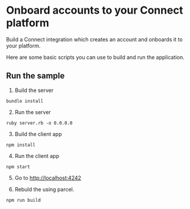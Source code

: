 # Onboard accounts to your Connect platform

Build a Connect integration which creates an account and onboards it to your platform.

Here are some basic scripts you can use to build and run the application.

## Run the sample

1. Build the server

~~~
bundle install
~~~

2. Run the server

~~~
ruby server.rb -o 0.0.0.0
~~~

3. Build the client app

~~~
npm install
~~~

4. Run the client app

~~~
npm start
~~~

5. Go to [http://localhost:4242](http://localhost:4242)

6. Rebuld the using parcel.

~~~
npm run build
~~~